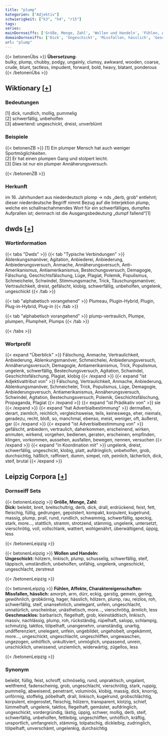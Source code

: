 ```yaml
---
title: "plump"
kategorien: ["Adjektiv"]
schwierigkeit: ["k3", "h4", "r15"]
tags:
series:
mainDornseiffs: ['Größe, Menge, Zahl', 'Wollen und Handeln', 'Fühlen, Affekte, Charaktereigenschaften']
domainDornseiffs: ['Dick', 'Ungeschickt', 'Missfallen, hässlich', 'Geschmacklos']
url: "plump"
---
```


{{< betonenÜbs >}}
**Übersetzung:**  
bulky, plump, chubby, podgy, ungainly, clumsy, awkward, wooden, coarse, crude, blunt, tactless, impudent, forward, bold, heavy, blatant, ponderous  
{{< /betonenÜbs >}}

## Wiktionary [[+](https://de.wiktionary.org/wiki/plump)]

### Bedeutungen
[1] dick, rundlich, mollig, pummelig  
[2] schwerfällig, unbeholfen  
[3] abwertend: ungeschickt, dreist, unverblümt  

### Beispiele
{{< betonenZB >}}
[1] Ein plumper Mensch hat auch weniger Sportmöglichkeiten.  
[2] Er hat einen plumpen Gang und stolpert leicht.  
[3] Dies ist nur ein plumper Annäherungsversuch.  

{{< /betonenZB >}}
### Herkunft
im 16. Jahrhundert aus niederdeutsch plomp → nds „derb, grob“ entlehnt; dieser niederdeutsche Begriff nimmt Bezug auf die Interjektion plump, welche ein schallnachahmendes Wort für ein schwerfälliges, dumpfes Aufprallen ist; demnach ist die Ausgangsbedeutung „dumpf fallend“[1]  



## dwds [[+](https://www.dwds.de/wb/plump)]

### Wortinformation
{{< tabs "Dwds" >}}
{{< tab "Typische Verbindungen" >}}
Ablenkungsmanöver, Agitation, Anbiederei, Anbiederung, Anbiederungsversuch, Anmache, Annäherungsversuch, Anti-Amerikanismus, Antiamerikanismus, Bestechungsversuch, Demagogie, Fälschung, Geschichtsfälschung, Lüge, Plagiat, Polemik, Populismus, Schmeichelei, Schwindel, Stimmungsmache, Trick, Täuschungsmanöver, Vertraulichkeit, dreist, gefälscht, klobig, schwerfällig, unbeholfen, ungelenk, ungeschickt
{{< /tab >}}

{{< tab "alphabetisch vorangehend" >}}
Plumeau, Plugin-Hybrid, Plugin, Plug-in-Hybrid, Plug-in
{{< /tab >}}

{{< tab "alphabetisch vorangehend" >}}
plump-vertraulich, Plumpe, plumpen, Plumpheit, Plumps
{{< /tab >}}

{{< /tabs >}}

### Wortprofil
{{< expand "Überblick" >}} Fälschung, Anmache, Vertraulichkeit, Anbiederung, Ablenkungsmanöver, Schmeichelei, Anbiederungsversuch, Annäherungsversuch, Demagogie, Antiamerikanismus, Trick, Populismus, ungelenk, schwerfällig, Bestechungsversuch, Agitation, Schwindel, Geschichtsfälschung, Plagiat, klobig {{< /expand >}}
{{< expand "ist Adjektivattribut von" >}} Fälschung, Vertraulichkeit, Anmache, Anbiederung, Ablenkungsmanöver, Schmeichelei, Trick, Populismus, Lüge, Demagogie, Anbiederungsversuch, Antiamerikanismus, Annäherungsversuch, Schwindel, Agitation, Bestechungsversuch, Polemik, Geschichtsfälschung, Propaganda, Plagiat {{< /expand >}}
{{< expand "ist Prädikativ von" >}} sie {{< /expand >}}
{{< expand "hat Adverbialbestimmung" >}} dermaßen, derart, ziemlich, reichlich, vergleichsweise, teils, keineswegs, eher, niemals, geradezu, recht, bloß, so, manchmal, ebenso, meist, weniger, oft, äußerst, gar {{< /expand >}}
{{< expand "ist Adverbialbestimmung von" >}} gefälscht, anbiedern, vertraulich, daherkommen, erscheinend, wirken, anmuten, wirkend, vorgehen, bedienen, geraten, erscheinen, empfinden, klingen, vorkommen, aussehen, ausfallen, bewegen, nennen, versuchen {{< /expand >}}
{{< expand "in Koordination mit" >}} ungelenk, dreist, schwerfällig, ungeschickt, klobig, platt, aufdringlich, unbeholfen, grob, durchsichtig, häßlich, raffiniert, dumm, simpel, roh, peinlich, lächerlich, dick, steif, brutal {{< /expand >}}

## Leipzig Corpora [[+](https://corpora.uni-leipzig.de/en/res?word=plump&corpusId=deu_newscrawl-public_2018)]

### Dornseiff Sets
{{< betonenLeipzig >}}
**Größe, Menge, Zahl:**  
**Dick:** beleibt, breit, breitschultrig, derb, dick, drall, erdrückend, feist, fett, fleischig, füllig, gedrungen, gepolstert, kompakt, korpulent, kugelrund, massig, plump, prall, rund, rundlich, schwammig, schwerfällig, speckig, stark, more..., stattlich, stramm, strotzend, stämmig, ungelenk, untersetzt, vierschrötig, voll, vollschlank, wattiert, wohlgenährt, überwältigend, üppig, less  

{{< /betonenLeipzig >}}


{{< betonenLeipzig >}}
**Wollen und Handeln:**  
**Ungeschickt:** hölzern, linkisch, plump, schusselig, schwerfällig, steif, täppisch, umständlich, unbeholfen, unfähig, ungelenk, ungeschickt, ungeschlacht, zerstreut  

{{< /betonenLeipzig >}}


{{< betonenLeipzig >}}
**Fühlen, Affekte, Charaktereigenschaften:**  
**Missfallen, hässlich:** amorph, arm, dürr, eckig, garstig, gemein, gering, gewöhnlich, grobkörnig, hager, hässlich, hölzern, plump, rau, reizlos, roh, schwerfällig, steif, unansehnlich, unelegant, unfein, ungeschlacht, unnatürlich, unscheinbar, unästhetisch, more..., vierschrötig, ärmlich, less  
**Geschmacklos:** barbarisch, flegelhaft, grob, kleinstädtisch, linkisch, massiv, nachlässig, plump, roh, rückständig, rüpelhaft, salopp, schlampig, schmutzig, taktlos, tölpelhaft, unangenehm, unanständig, unartig, undifferenziert, unelegant, unfein, ungebildet, ungehobelt, ungekämmt, more..., ungeschickt, ungeschlacht, ungeschliffen, ungewaschen, ungezogen, unhöflich, unkultiviert, unmöglich, unpassend, unrein, unschicklich, unwissend, unziemlich, widerwärtig, zügellos, less  

{{< /betonenLeipzig >}}

### Synonym
beleibt, füllig, feist, schroff, schnöselig, rund, unpraktisch, ungalant, weltfremd, fadenscheinig, grob, ungeschlacht, vierschrötig, stark, ruppig, pummelig, abweisend, penetrant, voluminös, klobig, massig, dick, knorrig, unförmig, stoffelig, pöbelhaft, drall, linkisch, kugelrund, grobschlächtig, korpulent, eingerostet, fleischig, hölzern, transparent, klotzig, schief, lümmelhaft, ungelenk, taktlos, flegelhaft, gemästet, aufdringlich, ungeschickt, vordergründig, lästig, üppig, schwer, mollig, derb, steif, schwerfällig, unbeholfen, fettleibig, ungeschliffen, unhöflich, kräftig, unsportlich, umfangreich, stämmig, tolpatschig, dickleibig, zudringlich, tölpelhaft, unverschämt, ungelenkig, durchsichtig


